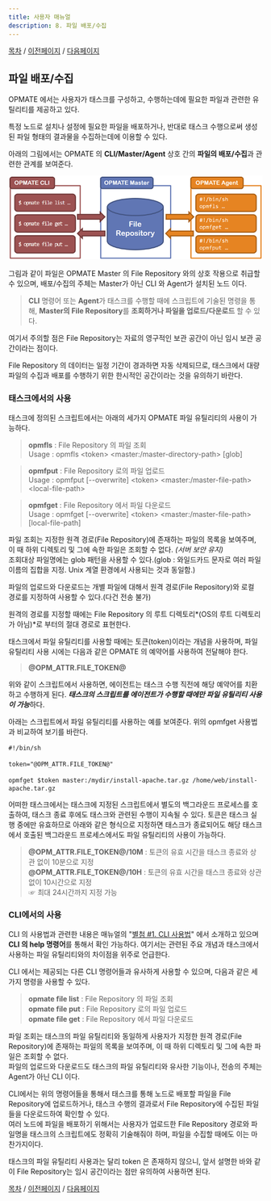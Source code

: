 ```yaml
---
title: 사용자 매뉴얼
description: 8. 파일 배포/수집
---
```


[목차](UserManual.md) / [이전페이지](UserManual7.md) / [다음페이지](UserManual9.md)

## 파일 배포/수집

OPMATE 에서는 사용자가 태스크를 구성하고, 수행하는데에 필요한 파일과 관련한 유틸리티를 제공하고 있다.

특정 노드로 설치나 설정에 필요한 파일을 배포하거나, 반대로 태스크 수행으로써 생성된 파일 형태의 결과물을 수집하는데에 이용할 수 있다.

아래의 그림에서는 OPMATE 의 **CLI/Master/Agent** 상호 간의 **파일의 배포/수집**과 관련한 관계를 보여준다.

![OPMATE_Summary](../../img/opmate-file-summary.png)

그림과 같이 파일은 OPMATE Master 의 File Repository 와의 상호 작용으로 취급할 수 있으며, 배포/수집의 주체는 Master가 아닌 CLI 와 Agent가 설치된 노드 이다.

>**CLI** 명령어 또는 **Agent**가 태스크를 수행할 때에 스크립트에 기술된 명령을 통해, **Master의 File Repository**를 **조회하거나 파일을 업로드/다운로드** 할 수 있다.

여기서 주의할 점은 File Repository는 자료의 영구적인 보관 공간이 아닌 임시 보관 공간이라는 점이다.

File Repository 의 데이터는 일정 기간이 경과하면 자동 삭제되므로, 태스크에서 대량 파일의 수집과 배포를 수행하기 위한 한시적인 공간이라는 것을 유의하기 바란다.

### 태스크에서의 사용

태스크에 정의된 스크립트에서는 아래의 세가지 OPMATE 파일 유틸리티의 사용이 가능하다.

>**opmfls** : File Repository 의 파일 조회<br>
>Usage : opmfls &lt;token&gt; &lt;master:/master-directory-path&gt; [glob]

>**opmfput** : File Repository 로의 파일 업로드<br>
Usage : opmfput [--overwrite] &lt;token&gt; &lt;master:/master-file-path&gt; &lt;local-file-path&gt;

>**opmfget** : File Repository 에서 파일 다운로드<br>
Usage : opmfget [--overwrite] &lt;token&gt; &lt;master:/master-file-path&gt; [local-file-path]

파일 조회는 지정한 원격 경로(File Repository)에 존재하는 파일의 목록을 보여주며, 이 때 하위 디렉토리 및 그에 속한 파일은 조회할 수 없다. *(서버 보안 유지)*<br>
조회대상 파일명에는 glob 패턴을 사용할 수 있다.(glob : 와일드카드 문자로 여러 파일 이름의 집합을 지정. Unix 계열 환경에서 사용되는 것과 동일함.)

파일의 업로드와 다운로드는 개별 파일에 대해서 원격 경로(File Repository)와 로컬 경로를 지정하여 사용할 수 있다.(다건 전송 불가)

원격의 경로를 지정할 때에는 File Repository 의 루트 디렉토리*(OS의 루트 디렉토리가 아님)*로 부터의 절대 경로로 표현한다.

태스크에서 파일 유틸리티를 사용할 때에는 토큰(token)이라는 개념을 사용하며, 파일 유틸리티 사용 시에는 다음과 같은 OPMATE 의 예약어를 사용하여 전달해야 한다.

>**@OPM_ATTR.FILE_TOKEN@**

위와 같이 스크립트에서 사용하면, 에이전트는 태스크 수행 직전에 해당 예약어를 치환하고 수행하게 된다.
***태스크의 스크립트를 에이전트가 수행할 때에만 파일 유틸리티 사용이 가능***하다.

아래는 스크립트에서 파일 유틸리티를 사용하는 예를 보여준다. 위의 opmfget 사용법과 비교하여 보기를 바란다.

```
#!/bin/sh

token="@OPM_ATTR.FILE_TOKEN@"

opmfget $token master:/mydir/install-apache.tar.gz /home/web/install-apache.tar.gz
```

어떠한 태스크에서는 태스크에 지정된 스크립트에서 별도의 백그라운드 프로세스를 호출하여, 태스크 종료 후에도 태스크와 관련된 수행이 지속될 수 있다.
토큰은 태스크 실행 중에만 유효하므로 아래와 같은 형식으로 지정하면 태스크가 종료되어도 해당 태스크에서 호출된 백그라운드 프로세스에서도 파일 유틸리티의 사용이 가능하다.

>**@OPM_ATTR.FILE_TOKEN@/10M** : 토큰의 유효 시간을 태스크 종료와 상관 없이 10분으로 지정<br>
>**@OPM_ATTR.FILE_TOKEN@/10H** : 토큰의 유효 시간을 태스크 종료와 상관 없이 10시간으로 지정<br>
>☞ 최대 24시간까지 지정 가능

### CLI에서의 사용

CLI 의 사용법과 관련한 내용은 매뉴얼의 "[별첨 #1. CLI 사용법](UserManual9.md)" 에서 소개하고 있으며 **CLI 의 help 명령어**를 통해서 확인 가능하다.
여기서는 관련된 주요 개념과 태스크에서 사용하는 파일 유틸리티와의 차이점을 위주로 언급한다.

CLI 에서는 제공되는 다른 CLI 명령어들과 유사하게 사용할 수 있으며, 다음과 같은 세 가지 명령을 사용할 수 있다.

>**opmate file list** : File Repository 의 파일 조회<br>
>**opmate file put** : File Repository 로의 파일 업로드<br>
>**opmate file get** : File Repository 에서 파일 다운로드

파일 조회는 태스크의 파일 유틸리티와 동일하게 사용자가 지정한 원격 경로(File Repository)에 존재하는 파일의 목록을 보여주며, 이 때 하위 디렉토리 및 그에 속한 파일은 조회할 수 없다.<br>
파일의 업로드와 다운로드도 태스크의 파일 유틸리티와 유사한 기능이나, 전송의 주체는 Agent가 아닌 CLI 이다.

CLI에서는 위의 명령어들을 통해서 태스크를 통해 노드로 배포할 파일을 File Repository에 업로드하거나, 태스크 수행의 결과로서 File Repository에 수집된 파일들을 다운로드하여 확인할 수 있다.<br>
여러 노드에 파일을 배포하기 위해서는 사용자가 업로드한 File Repository 경로와 파일명을 태스크의 스크립트에도 정확히 기술해줘야 하며, 파일을 수집할 때에도 이는 마찬가지이다.

태스크의 파일 유틸리티 사용과는 달리 token 은 존재하지 않으니, 앞서 설명한 바와 같이 File Repository는 임시 공간이라는 점만 유의하여 사용하면 된다.

[목차](UserManual.md) / [이전페이지](UserManual7.md) / [다음페이지](UserManual9.md)